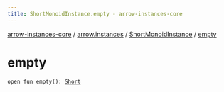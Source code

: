 ```yaml
---
title: ShortMonoidInstance.empty - arrow-instances-core
---
```


[arrow-instances-core](../../index.html) / [arrow.instances](../index.html) / [ShortMonoidInstance](index.html) / [empty](./empty.html)

# empty

`open fun empty(): `[`Short`](https://kotlinlang.org/api/latest/jvm/stdlib/kotlin/-short/index.html)